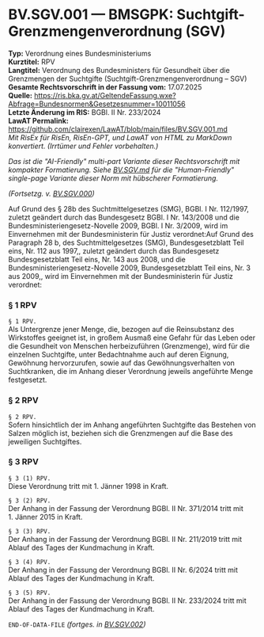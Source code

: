 # BV.SGV.001 — BMSGPK: Suchtgift-Grenzmengenverordnung (SGV)
**Typ:** Verordnung eines Bundesministeriums  
**Kurztitel:** RPV  
**Langtitel:** Verordnung des Bundesministers für Gesundheit über die Grenzmengen der Suchtgifte (Suchtgift-Grenzmengenverordnung – SGV)  
**Gesamte Rechtsvorschrift in der Fassung vom:** 17.07.2025  
**Quelle:** https://ris.bka.gv.at/GeltendeFassung.wxe?Abfrage=Bundesnormen&Gesetzesnummer=10011056  
**Letzte Änderung im RIS:** BGBl. II Nr. 233/2024  
**LawAT Permalink:** https://github.com/clairexen/LawAT/blob/main/files/BV.SGV.001.md  
*Mit RisEx für RisEn, RisEn-GPT, und LawAT von HTML zu MarkDown konvertiert. (Irrtümer und Fehler vorbehalten.)*

*Das ist die "AI-Friendly" multi-part Variante dieser Rechtsvorschrift mit kompakter Formatierung. Siehe [BV.SGV.md](BV.SGV.md) für die "Human-Friendly" single-page Variante dieser Norm mit hübscherer Formatierung.*

*(Fortsetzg. v. [BV.SGV.000](BV.SGV.000.md))*

Auf Grund des § 28b des Suchtmittelgesetzes (SMG), BGBl. I Nr. 112/1997, zuletzt geändert durch das Bundesgesetz BGBl. I Nr. 143/2008 und die Bundesministeriengesetz-Novelle 2009, BGBl. I Nr. 3/2009, wird im Einvernehmen mit der Bundesministerin für Justiz verordnet:Auf Grund des Paragraph 28 b, des Suchtmittelgesetzes (SMG), Bundesgesetzblatt Teil eins, Nr. 112 aus 1997,, zuletzt geändert durch das Bundesgesetz Bundesgesetzblatt Teil eins, Nr. 143 aus 2008, und die Bundesministeriengesetz-Novelle 2009, Bundesgesetzblatt Teil eins, Nr. 3 aus 2009,, wird im Einvernehmen mit der Bundesministerin für Justiz verordnet:

### § 1 RPV

`§ 1 RPV.`  
Als Untergrenze jener Menge, die, bezogen auf die Reinsubstanz des Wirkstoffes geeignet ist, in großem Ausmaß eine Gefahr für das Leben oder die Gesundheit von Menschen herbeizuführen (Grenzmenge), wird für die einzelnen Suchtgifte, unter Bedachtnahme auch auf deren Eignung, Gewöhnung hervorzurufen, sowie auf das Gewöhnungsverhalten von Suchtkranken, die im Anhang dieser Verordnung jeweils angeführte Menge festgesetzt.

### § 2 RPV

`§ 2 RPV.`  
Sofern hinsichtlich der im Anhang angeführten Suchtgifte das Bestehen von Salzen möglich ist, beziehen sich die Grenzmengen auf die Base des jeweiligen Suchtgiftes.

### § 3 RPV

`§ 3 (1) RPV.`  
Diese Verordnung tritt mit 1. Jänner 1998 in Kraft.

`§ 3 (2) RPV.`  
Der Anhang in der Fassung der Verordnung BGBl. II Nr. 371/2014 tritt mit 1. Jänner 2015 in Kraft.

`§ 3 (3) RPV.`  
Der Anhang in der Fassung der Verordnung BGBl. II Nr. 211/2019 tritt mit Ablauf des Tages der Kundmachung in Kraft.

`§ 3 (4) RPV.`  
Der Anhang in der Fassung der Verordnung BGBl. II Nr. 6/2024 tritt mit Ablauf des Tages der Kundmachung in Kraft.

`§ 3 (5) RPV.`  
Der Anhang in der Fassung der Verordnung BGBl. II Nr. 233/2024 tritt mit Ablauf des Tages der Kundmachung in Kraft.

`END-OF-DATA-FILE` *(fortges. in [BV.SGV.002](BV.SGV.002.md))*
